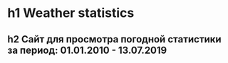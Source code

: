 **h1 Weather statistics** 
=====================
h2 Сайт для просмотра погодной статистики за период: 01.01.2010 - 13.07.2019
-----------------------------------

